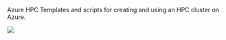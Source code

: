 Azure HPC
Templates and scripts for creating and using an HPC cluster on Azure.

<a href="https://portal.azure.com/#create/Microsoft.Template/uri/https%3A%2F%2Fraw.githubusercontent.com%2Fjithinjosepkl%2Fvmss%2Fmaster%2Fazuredeploy.json" target="_blank">
    <img src="http://azuredeploy.net/deploybutton.png" />
</a>
